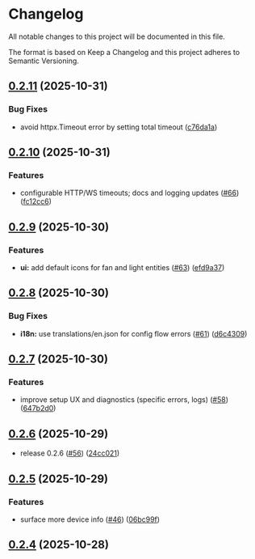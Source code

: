 # Changelog

All notable changes to this project will be documented in this file.

The format is based on Keep a Changelog and this project adheres to Semantic Versioning.

## [0.2.11](https://github.com/tjbaker/homeassistant-fansync/compare/0.2.10...0.2.11) (2025-10-31)


### Bug Fixes

* avoid httpx.Timeout error by setting total timeout ([c76da1a](https://github.com/tjbaker/homeassistant-fansync/commit/c76da1a6a10a30654197d64e217a6357f37bb8d1))

## [0.2.10](https://github.com/tjbaker/homeassistant-fansync/compare/0.2.9...0.2.10) (2025-10-31)


### Features

* configurable HTTP/WS timeouts; docs and logging updates ([#66](https://github.com/tjbaker/homeassistant-fansync/issues/66)) ([fc12cc6](https://github.com/tjbaker/homeassistant-fansync/commit/fc12cc636f297e5773fa8629e372b653b113c93b))

## [0.2.9](https://github.com/tjbaker/homeassistant-fansync/compare/0.2.8...0.2.9) (2025-10-30)


### Features

* **ui:** add default icons for fan and light entities ([#63](https://github.com/tjbaker/homeassistant-fansync/issues/63)) ([efd9a37](https://github.com/tjbaker/homeassistant-fansync/commit/efd9a376d54cad189c56e2a24425dbc9b9c39dac))

## [0.2.8](https://github.com/tjbaker/homeassistant-fansync/compare/0.2.7...0.2.8) (2025-10-30)


### Bug Fixes

* **i18n:** use translations/en.json for config flow errors ([#61](https://github.com/tjbaker/homeassistant-fansync/issues/61)) ([d6c4309](https://github.com/tjbaker/homeassistant-fansync/commit/d6c430999aafba14b5cdcc995649ca287f1d143c))

## [0.2.7](https://github.com/tjbaker/homeassistant-fansync/compare/0.2.6...0.2.7) (2025-10-30)


### Features

* improve setup UX and diagnostics (specific errors, logs) ([#58](https://github.com/tjbaker/homeassistant-fansync/issues/58)) ([647b2d0](https://github.com/tjbaker/homeassistant-fansync/commit/647b2d0f261eff9f9db336c39d3fefd2696d2f9e))

## [0.2.6](https://github.com/tjbaker/homeassistant-fansync/compare/v0.2.5...0.2.6) (2025-10-29)


* release 0.2.6 ([#56](https://github.com/tjbaker/homeassistant-fansync/issues/56)) ([24cc021](https://github.com/tjbaker/homeassistant-fansync/commit/24cc021e2975dc84eeeea1e7e6dcbe371e3f0cf3))

## [0.2.5](https://github.com/tjbaker/homeassistant-fansync/compare/v0.2.4...v0.2.5) (2025-10-29)


### Features

* surface more device info ([#46](https://github.com/tjbaker/homeassistant-fansync/issues/46)) ([06bc99f](https://github.com/tjbaker/homeassistant-fansync/commit/06bc99f1259aea1857d13d3458fe0c1702a6f4fe))

## [0.2.4](https://github.com/tjbaker/homeassistant-fansync/compare/v0.2.3...v0.2.4) (2025-10-28)
